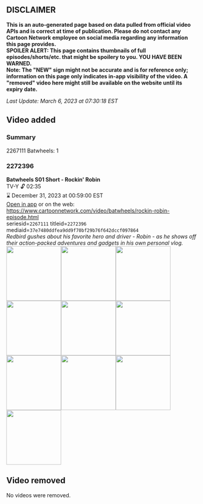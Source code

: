 ## DISCLAIMER
**This is an auto-generated page based on data pulled from official video APIs and is correct at time of publication. Please do not contact any Cartoon Network employee on social media regarding any information this page provides.**  
**SPOILER ALERT: This page contains thumbnails of full episodes/shorts/etc. that might be spoilery to you. YOU HAVE BEEN WARNED.**  
**Note: The "NEW" sign might not be accurate and is for reference only; information on this page only indicates in-app visibility of the video. A "removed" video here might still be available on the website until its expiry date.**  

_Last Update: March 6, 2023 at 07:30:18 EST_
## Video added
### Summary
2267111 Batwheels: 1  
### 2272396
**Batwheels S01 Short - Rockin' Robin**  
TV-Y 🔓 02:35  
⌛ December 31, 2023 at 00:59:00 EST  
[Open in app](https://cnvideo.sercomkc.org/redirector.html?type=cnapp&seriesid=2267111&titleid=2272396&mediaid=37e7480ddfea9dd9f70bf29b76f642dccf097864) or on the web: https://www.cartoonnetwork.com/video/batwheels/rockin-robin-episode.html  
seriesid=`2267111` titleid=`2272396` mediaid=`37e7480ddfea9dd9f70bf29b76f642dccf097864`  
_Redbird gushes about his favorite hero and driver - Robin - as he shows off their action-packed adventures and gadgets in his own personal vlog._  
<a href="https://s3.amazonaws.com/cartoonorchestrator/2272396_001_1280x720.jpg"><img src="https://s3.amazonaws.com/cartoonorchestrator/2272396_001_640x360.jpg" height="144px" /></a><a href="https://s3.amazonaws.com/cartoonorchestrator/2272396_002_1280x720.jpg"><img src="https://s3.amazonaws.com/cartoonorchestrator/2272396_002_640x360.jpg" height="144px" /></a><a href="https://s3.amazonaws.com/cartoonorchestrator/2272396_003_1280x720.jpg"><img src="https://s3.amazonaws.com/cartoonorchestrator/2272396_003_640x360.jpg" height="144px" /></a><a href="https://s3.amazonaws.com/cartoonorchestrator/2272396_004_1280x720.jpg"><img src="https://s3.amazonaws.com/cartoonorchestrator/2272396_004_640x360.jpg" height="144px" /></a><a href="https://s3.amazonaws.com/cartoonorchestrator/2272396_005_1280x720.jpg"><img src="https://s3.amazonaws.com/cartoonorchestrator/2272396_005_640x360.jpg" height="144px" /></a><a href="https://s3.amazonaws.com/cartoonorchestrator/2272396_006_1280x720.jpg"><img src="https://s3.amazonaws.com/cartoonorchestrator/2272396_006_640x360.jpg" height="144px" /></a><a href="https://s3.amazonaws.com/cartoonorchestrator/2272396_007_1280x720.jpg"><img src="https://s3.amazonaws.com/cartoonorchestrator/2272396_007_640x360.jpg" height="144px" /></a><a href="https://s3.amazonaws.com/cartoonorchestrator/2272396_008_1280x720.jpg"><img src="https://s3.amazonaws.com/cartoonorchestrator/2272396_008_640x360.jpg" height="144px" /></a><a href="https://s3.amazonaws.com/cartoonorchestrator/2272396_009_1280x720.jpg"><img src="https://s3.amazonaws.com/cartoonorchestrator/2272396_009_640x360.jpg" height="144px" /></a><a href="https://s3.amazonaws.com/cartoonorchestrator/2272396_010_1280x720.jpg"><img src="https://s3.amazonaws.com/cartoonorchestrator/2272396_010_640x360.jpg" height="144px" /></a>
## Video removed
No videos were removed.  
